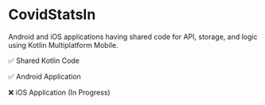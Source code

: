 # CovidStatsIn
Android and iOS applications having shared code for API, storage, and logic using Kotlin Multiplatform Mobile.


✅ Shared Kotlin Code

✅ Android Application

❌ iOS Application (In Progress)
